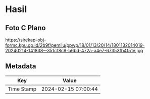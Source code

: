 # Hasil

## Foto C Plano

https://sirekap-obj-formc.kpu.go.id/2b9f/pemilu/ppwp/18/01/13/20/14/1801132014019-20240214-141838--351c18c9-b6bd-472a-a4e7-67353fb4f51e.jpg


## Metadata

| Key        | Value               |
| ---------- | ------------------- |
| Time Stamp | 2024-02-15 07:00:44 |



